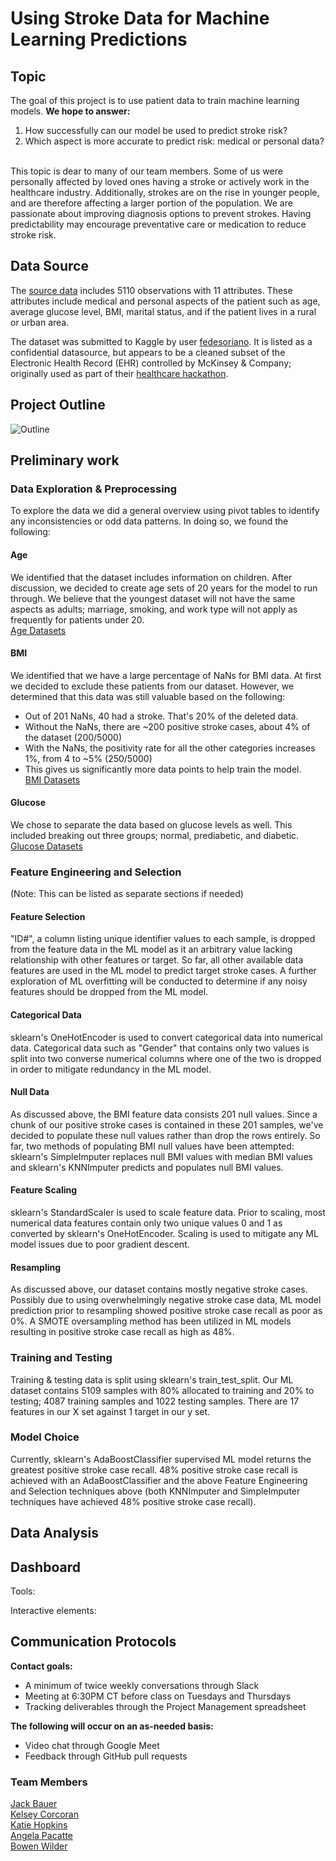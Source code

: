 # Using Stroke Data for Machine Learning Predictions
 
## Topic
 
The goal of this project is to use patient data to train machine learning models. 
**We hope to answer:**
1. How successfully can our model be used to predict stroke risk?
2. Which aspect is more accurate to predict risk: medical or personal data?
<br></br>
 
This topic is dear to many of our team members. Some of us were personally affected by loved ones having a stroke or actively work in the healthcare industry. Additionally, strokes are on the rise in younger people, and are therefore affecting a larger portion of the population. 
We are passionate about improving diagnosis options to prevent strokes. Having predictability may encourage preventative care or medication to reduce stroke risk.
 
 
## Data Source
The [source data](https://www.kaggle.com/fedesoriano/stroke-prediction-dataset) includes 5110 observations with 11 attributes. These attributes include medical and personal aspects of the patient such as age, average glucose level, BMI, marital status, and if the patient lives in a rural or urban area.
 
 
The dataset was submitted to Kaggle by user [fedesoriano](https://www.kaggle.com/fedesoriano). It is listed as a confidential datasource, but appears to be a cleaned subset of the Electronic Health Record (EHR) controlled by McKinsey & Company; originally used as part of their [healthcare hackathon](https://datahack.analyticsvidhya.com/contest/mckinsey-analytics-online-hackathon).
 
## Project Outline
![Outline](https://user-images.githubusercontent.com/91762315/158919235-8a4f7e26-c8f1-4b3e-92c1-d9233f8d6670.png)
 
## Preliminary work
 
### Data Exploration & Preprocessing
To explore the data we did a general overview using pivot tables to identify any inconsistencies or odd data patterns. In doing so, we found the following:
 
#### Age
We identified that the dataset includes information on children. After discussion, we decided to create age sets of 20 years for the model to run through. We believe that the youngest dataset will not have the same aspects as adults; marriage, smoking, and work type will not apply as frequently for patients under 20.  
[Age Datasets](/Resources/Age_Datasets)
 
#### BMI
We identified that we have a large percentage of NaNs for BMI data. At first we decided to exclude these patients from our dataset. However, we determined that this data was still valuable based on the following:
- Out of 201 NaNs, 40 had a stroke. That's 20% of the deleted data.
- Without the NaNs, there are ~200 positive stroke cases, about 4% of the dataset (200/5000)
- With the NaNs, the positivity rate for all the other categories increases 1%, from 4 to ~5% (250/5000)
- This gives us significantly more data points to help train the model.  
[BMI Datasets](/Resources/BMI_Datasets)
 
#### Glucose
We chose to separate the data based on glucose levels as well. This included breaking out three groups; normal, prediabetic, and diabetic.  
[Glucose Datasets](/Resources/Glucose_Datasets)


### Feature Engineering and Selection
(Note: This can be listed as separate sections if needed)
#### Feature Selection
"ID#", a column listing unique identifier values to each sample, is dropped from the feature data in the ML model as it an arbitrary value lacking relationship with other features or target. So far, all other available data features are used in the ML model to predict target stroke cases. A further exploration of ML overfitting will be conducted to determine if any noisy features should be dropped from the ML model.
#### Categorical Data
sklearn's OneHotEncoder is used to convert categorical data into numerical data. Categorical data such as "Gender" that contains only two values is split into two converse numerical columns where one of the two is dropped in order to mitigate redundancy in the ML model.
#### Null Data
As discussed above, the BMI feature data consists 201 null values. Since a chunk of our positive stroke cases is contained in these 201 samples, we've decided to populate these null values rather than drop the rows entirely. So far, two methods of populating BMI null values have been attempted: sklearn's SimpleImputer replaces null BMI values with median BMI values and sklearn's KNNImputer predicts and populates null BMI values.
#### Feature Scaling
sklearn's StandardScaler is used to scale feature data. Prior to scaling, most numerical data features contain only two unique values 0 and 1 as converted by sklearn's OneHotEncoder. Scaling is used to mitigate any ML model issues due to poor gradient descent.
#### Resampling
As discussed above, our dataset contains mostly negative stroke cases. Possibly due to using overwhelmingly negative stroke case data, ML model prediction prior to resampling showed positive stroke case recall as poor as 0%. A SMOTE oversampling method has been utilized in ML models resulting in positive stroke case recall as high as 48%.
### Training and Testing
Training & testing data is split using sklearn's train_test_split. Our ML dataset contains 5109 samples with 80% allocated to training and 20% to testing; 4087 training samples and 1022 testing samples. There are 17 features in our X set against 1 target in our y set.
### Model Choice
Currently, sklearn's AdaBoostClassifier supervised ML model returns the greatest positive stroke case recall. 48% positive stroke case recall is achieved with an AdaBoostClassifier and the above Feature Engineering and Selection techniques above (both KNNImputer and SimpleImputer techniques have achieved 48% positive stroke case recall).
 
## Data Analysis
 
 
## Dashboard
 
Tools:
 
Interactive elements:
 
 
## Communication Protocols
 
**Contact goals:**
- A minimum of twice weekly conversations through Slack
- Meeting at 6:30PM CT before class on Tuesdays and Thursdays
- Tracking deliverables through the Project Management spreadsheet
 
 
**The following will occur on an as-needed basis:**
- Video chat through Google Meet
- Feedback through GitHub pull requests
 
 
### Team Members
[Jack Bauer](https://github.com/jackary24)  
[Kelsey Corcoran](https://github.com/stereo-chemistry)  
[Katie Hopkins](https://github.com/HopkinsKV)  
[Angela Pacatte](https://github.com/angepacatte)  
[Bowen Wilder](https://github.com/boborodono)  
 
